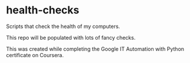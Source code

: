 # health-checks
Scripts that check the health of my computers.

This repo will be populated with lots of fancy checks.

This was created while completing the Google IT Automation with Python certificate on Coursera.
